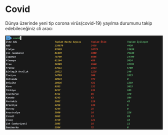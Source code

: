 # Covid

Dünya üzerinde yeni tip corona virüs(covid-19) yayılma durumunu takip edebileceğiniz cli aracı

![covid cli](https://raw.githubusercontent.com/furkanbegen/covid/master/ss.png)
